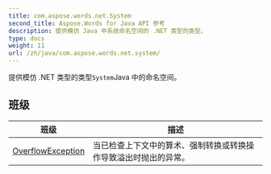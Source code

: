 ```yaml
---
title: com.aspose.words.net.System
second_title: Aspose.Words for Java API 参考
description: 提供模仿 Java 中系统命名空间的 .NET 类型的类型。
type: docs
weight: 11
url: /zh/java/com.aspose.words.net.system/
---
```



提供模仿 .NET 类型的类型`System`Java 中的命名空间。


## 班级

| 班级 | 描述 |
| --- | --- |
| [OverflowException](../com.aspose.words.net.system/overflowexception) | 当已检查上下文中的算术、强制转换或转换操作导致溢出时抛出的异常。 |